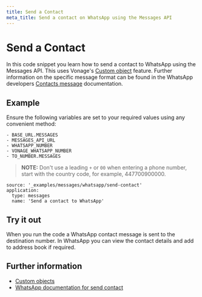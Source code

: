 ```yaml
---
title: Send a Contact
meta_title: Send a contact on WhatsApp using the Messages API
---
```


# Send a Contact

In this code snippet you learn how to send a contact to WhatsApp using the Messages API. This uses Vonage's [Custom object](/messages/concepts/custom-objects) feature. Further information on the specific message format can be found in the WhatsApp developers [Contacts message](https://developers.facebook.com/docs/whatsapp/api/messages/others#contacts-messages) documentation.

## Example

Ensure the following variables are set to your required values using any convenient method:

```snippet_variables
- BASE_URL.MESSAGES
- MESSAGES_API_URL
- WHATSAPP_NUMBER
- VONAGE_WHATSAPP_NUMBER
- TO_NUMBER.MESSAGES
```

> **NOTE:** Don't use a leading `+` or `00` when entering a phone number, start with the country code, for example, 447700900000.

```code_snippets
source: '_examples/messages/whatsapp/send-contact'
application:
  type: messages
  name: 'Send a contact to WhatsApp'
```

## Try it out

When you run the code a WhatsApp contact message is sent to the destination number. In WhatsApp you can view the contact details and add to address book if required.

## Further information

-   [Custom objects](/messages/concepts/custom-objects)
-   [WhatsApp documentation for send contact](https://developers.facebook.com/docs/whatsapp/api/messages/others#contacts-messages)
